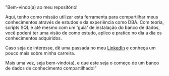 "Bem-vindo(a) ao meu repositório!

Aqui, tenho como missão utilizar esta ferramenta para compartilhar meus conhecimentos através de estudos e da experiência como DBA. Com teoria, scripts SQL e até mesmo com um 'guia' de instalação do banco de dados, você poderá ter uma visão de como estudo, aplico e pratico no dia a dia os conhecimentos adquiridos.

Caso seja de interesse, dê uma passada no meu [LinkedIn](https://www.linkedin.com/in/walysson-ferreira/) e conheça um pouco mais sobre minha carreira.

Mais uma vez, seja bem-vindo(a), e que este seja o começo de um banco de dados de conhecimento compartilhado!"
